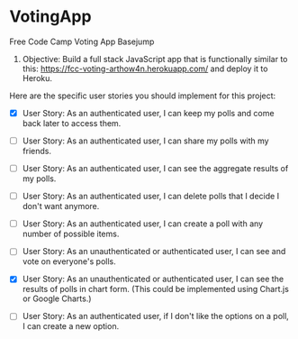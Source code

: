# VotingApp

Free Code Camp Voting App Basejump

1. Objective: Build a full stack JavaScript app that is functionally similar to this: https://fcc-voting-arthow4n.herokuapp.com/ and deploy it to Heroku.

Here are the specific user stories you should implement for this project:

- [x] User Story: As an authenticated user, I can keep my polls and come back later to access them.

- [ ] User Story: As an authenticated user, I can share my polls with my friends.

- [ ] User Story: As an authenticated user, I can see the aggregate results of my polls.

- [ ] User Story: As an authenticated user, I can delete polls that I decide I don't want anymore.

- [ ] User Story: As an authenticated user, I can create a poll with any number of possible items.

- [ ] User Story: As an unauthenticated or authenticated user, I can see and vote on everyone's polls.

- [x] User Story: As an unauthenticated or authenticated user, I can see the results of polls in chart form. (This could be implemented using Chart.js or Google Charts.)

- [ ] User Story: As an authenticated user, if I don't like the options on a poll, I can create a new option.
